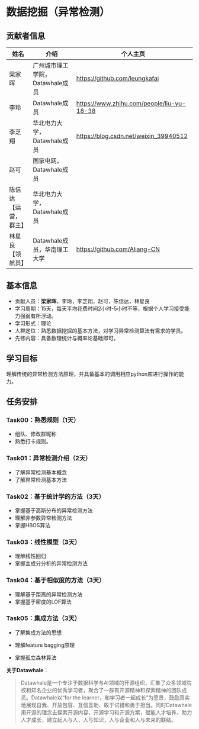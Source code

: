﻿# 数据挖掘（异常检测）

## 贡献者信息

| 姓名                 | 介绍                            | 个人主页                                  |
| -------------------- | ------------------------------- | ----------------------------------------- |
| 梁家晖               | 广州城市理工学院，Datawhale成员 | https://github.com/leungkafai             |
| 李玲                 | Datawhale成员                   | https://www.zhihu.com/people/liu-yu-18-38 |
| 李芝翔               | 华北电力大学，Datawhale成员     | https://blog.csdn.net/weixin_39940512     |
| 赵可                 | 国家电网，Datawhale成员         |                                           |
| 陈信达【运营，群主】 | 华北电力大学，Datawhale成员     |                                           |
| 林星良【领航员】     | Datawhale成员，华南理工大学     | https://github.com/Aliang-CN              |



## 基本信息

- 贡献人员：**梁家晖**，李玲，李芝翔，赵可，陈信达，林星良
- 学习周期：15天，每天平均花费时间2小时-5小时不等，根据个人学习接受能力强弱有所浮动。
- 学习形式：理论
- 人群定位：熟悉数据挖掘的基本方法，对学习异常检测算法有需求的学员。
- 先修内容：具备数理统计与概率论基础即可。

## 学习目标

理解传统的异常检测方法原理，并具备基本的调用相应python库进行操作的能力。



## 任务安排



### Task00：熟悉规则（1天）

- 组队、修改群昵称
- 熟悉打卡规则。

### Task01：异常检测介绍（2天）

* 了解异常检测基本概念
* 了解异常检测基本方法

### Task02：基于统计学的方法（3天）

* 掌握基于高斯分布的异常检测方法
* 理解非参数异常检测方法
* 掌握HBOS算法

### Task03：线性模型（3天）

* 理解线性回归
* 掌握主成分分析的异常检测方法

### Task04：基于相似度的方法（3天）

* 理解基于距离的异常检测方法
* 掌握基于密度的LOF算法

### Task05：集成方法（3天）

* 了解集成方法的思想
* 理解feature bagging原理

* 掌握孤立森林算法




**关于Datawhale**：

>Datawhale是一个专注于数据科学与AI领域的开源组织，汇集了众多领域院校和知名企业的优秀学习者，聚合了一群有开源精神和探索精神的团队成员。Datawhale以“for the learner，和学习者一起成长”为愿景，鼓励真实地展现自我、开放包容、互信互助、敢于试错和勇于担当。同时Datawhale 用开源的理念去探索开源内容、开源学习和开源方案，赋能人才培养，助力人才成长，建立起人与人，人与知识，人与企业和人与未来的联结。

​	